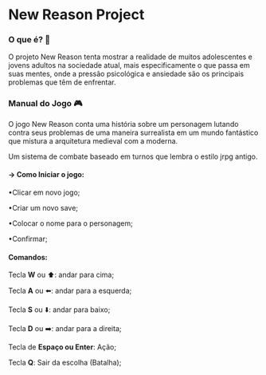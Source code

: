 # New Reason Project
### O que é? 🤔
O projeto New Reason tenta mostrar a realidade de muitos adolescentes e jovens adultos na sociedade atual, 
mais especificamente o que passa em suas mentes, onde a pressão psicológica e ansiedade são os principais 
problemas que têm de enfrentar.

### Manual do Jogo 🎮

O jogo New Reason conta uma história sobre um personagem lutando contra seus problemas de uma maneira surrealista em um mundo fantástico
que mistura a arquitetura medieval com a moderna.

Um sistema de combate baseado em turnos que lembra o estilo jrpg antigo.

#### -> Como Iniciar o jogo:

•Clicar em novo jogo;

•Criar um novo save;

•Colocar o nome para o personagem;

•Confirmar;

#### Comandos:

Tecla **W** ou ⬆️: andar para cima;

Tecla **A** ou ⬅️: andar para a esquerda;

Tecla **S** ou ⬇️: andar para baixo;

Tecla **D** ou ➡️: andar para a direita;

Tecla de **Espaço ou Enter**: Ação;

Tecla **Q**: Sair da escolha (Batalha);
